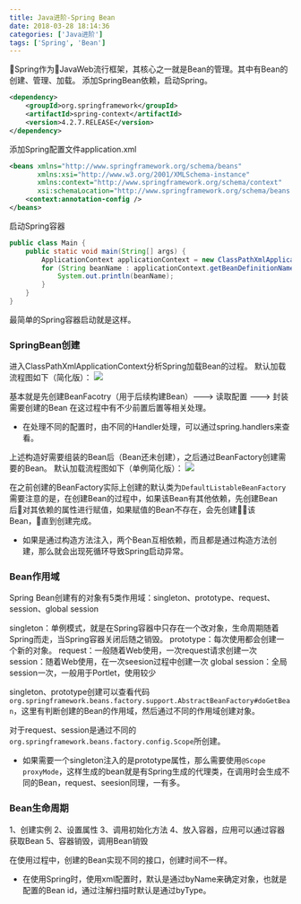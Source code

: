 ```yaml
---
title: Java进阶-Spring Bean
date: 2018-03-28 18:14:36
categories: ['Java进阶']
tags: ['Spring', 'Bean']
---
```


Spring作为JavaWeb流行框架，其核心之一就是Bean的管理。其中有Bean的创建、管理、加载。
添加SpringBean依赖，启动Spring。
```xml
<dependency>
    <groupId>org.springframework</groupId>
    <artifactId>spring-context</artifactId>
    <version>4.2.7.RELEASE</version>
</dependency>
```
添加Spring配置文件application.xml
```xml
<beans xmlns="http://www.springframework.org/schema/beans"
       xmlns:xsi="http://www.w3.org/2001/XMLSchema-instance"
       xmlns:context="http://www.springframework.org/schema/context"
       xsi:schemaLocation="http://www.springframework.org/schema/beans http://www.springframework.org/schema/beans/spring-beans.xsd http://www.springframework.org/schema/context http://www.springframework.org/schema/context/spring-context.xsd">
    <context:annotation-config />
</beans>
```
<!-- more -->
启动Spring容器
```java
public class Main {
    public static void main(String[] args) {
        ApplicationContext applicationContext = new ClassPathXmlApplicationContext("classpath:application.xml");
        for (String beanName : applicationContext.getBeanDefinitionNames()) {
            System.out.println(beanName);
        }
    }
}
```
最简单的Spring容器启动就是这样。

### SpringBean创建
进入ClassPathXmlApplicationContext分析Spring加载Bean的过程。
默认加载流程图如下（简化版）：
![](http://otxnth5wx.bkt.clouddn.com/20180329Spring基本加载过程.png)

基本就是先创建BeanFacotry（用于后续构建Bean）---> 读取配置 ---> 封装需要创建的Bean
在这过程中有不少前置后置等相关处理。
* 在处理不同的配置时，由不同的Handler处理，可以通过spring.handlers来查看。

上述构造好需要组装的Bean后（Bean还未创建），之后通过BeanFactory创建需要的Bean。
默认加载流程图如下（单例简化版）：
![](http://otxnth5wx.bkt.clouddn.com/20180329创建Bean.png)

在之前创建的BeanFactory实际上创建的默认类为`DefaultListableBeanFactory`
需要注意的是，在创建Bean的过程中，如果该Bean有其他依赖，先创建Bean后对其依赖的属性进行赋值，如果赋值的Bean不存在，会先创建该Bean，直到创建完成。

* 如果是通过构造方法注入，两个Bean互相依赖，而且都是通过构造方法创建，那么就会出现死循环导致Spring启动异常。

### Bean作用域
Spring Bean创建有的对象有5类作用域：singleton、prototype、request、session、global session

singleton：单例模式，就是在Spring容器中只存在一个改对象，生命周期随着Spring而走，当Spring容器关闭后随之销毁。
prototype：每次使用都会创建一个新的对象。
request：一般随着Web使用，一次request请求创建一次
session：随着Web使用，在一次seesion过程中创建一次
global session：全局session一次，一般用于Portlet，使用较少

singleton、prototype创建可以查看代码`org.springframework.beans.factory.support.AbstractBeanFactory#doGetBean`，这里有判断创建的Bean的作用域，然后通过不同的作用域创建对象。

对于request、session是通过不同的`org.springframework.beans.factory.config.Scope`所创建。

* 如果需要一个singleton注入的是prototype属性，那么需要使用`@Scope proxyMode`，这样生成的bean就是有Spring生成的代理类，在调用时会生成不同的Bean，request、seesion同理，一有多。

### Bean生命周期
1、创建实例
2、设置属性
3、调用初始化方法
4、放入容器，应用可以通过容器获取Bean
5、容器销毁，调用Bean销毁

在使用过程中，创建的Bean实现不同的接口，创建时间不一样。

* 在使用Spring时，使用xml配置时，默认是通过byName来确定对象，也就是配置的Bean id，通过注解扫描时默认是通过byType。